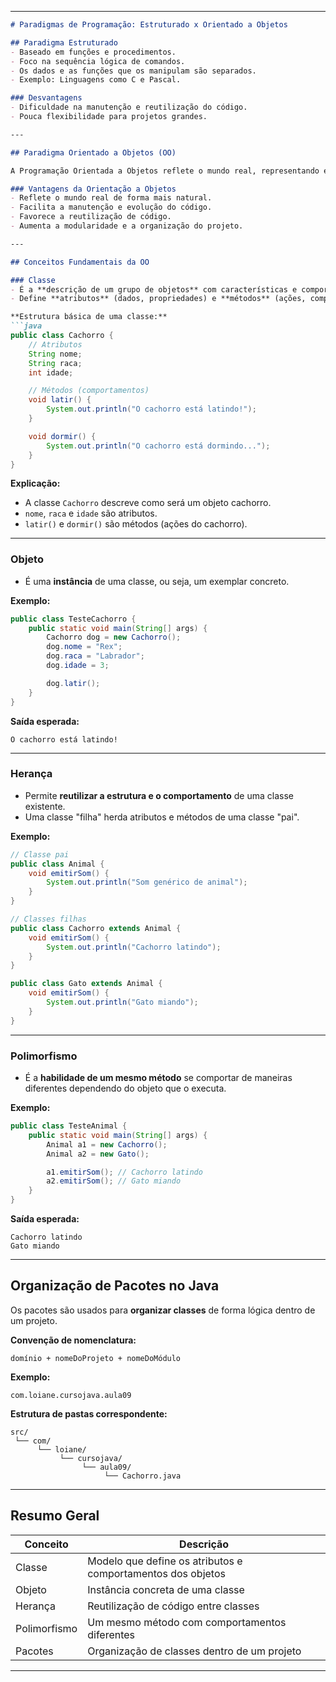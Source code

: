 
---

````markdown
# Paradigmas de Programação: Estruturado x Orientado a Objetos

## Paradigma Estruturado
- Baseado em funções e procedimentos.
- Foco na sequência lógica de comandos.
- Os dados e as funções que os manipulam são separados.
- Exemplo: Linguagens como C e Pascal.

### Desvantagens
- Dificuldade na manutenção e reutilização do código.
- Pouca flexibilidade para projetos grandes.

---

## Paradigma Orientado a Objetos (OO)

A Programação Orientada a Objetos reflete o mundo real, representando entidades (pessoas, animais, produtos etc.) como objetos.

### Vantagens da Orientação a Objetos
- Reflete o mundo real de forma mais natural.
- Facilita a manutenção e evolução do código.
- Favorece a reutilização de código.
- Aumenta a modularidade e a organização do projeto.

---

## Conceitos Fundamentais da OO

### Classe
- É a **descrição de um grupo de objetos** com características e comportamentos semelhantes.
- Define **atributos** (dados, propriedades) e **métodos** (ações, comportamentos).

**Estrutura básica de uma classe:**
```java
public class Cachorro {
    // Atributos
    String nome;
    String raca;
    int idade;

    // Métodos (comportamentos)
    void latir() {
        System.out.println("O cachorro está latindo!");
    }

    void dormir() {
        System.out.println("O cachorro está dormindo...");
    }
}
````

**Explicação:**

* A classe `Cachorro` descreve como será um objeto cachorro.
* `nome`, `raca` e `idade` são atributos.
* `latir()` e `dormir()` são métodos (ações do cachorro).

---

### Objeto

* É uma **instância** de uma classe, ou seja, um exemplar concreto.

**Exemplo:**

```java
public class TesteCachorro {
    public static void main(String[] args) {
        Cachorro dog = new Cachorro();
        dog.nome = "Rex";
        dog.raca = "Labrador";
        dog.idade = 3;

        dog.latir();
    }
}
```

**Saída esperada:**

```
O cachorro está latindo!
```

---

### Herança

* Permite **reutilizar a estrutura e o comportamento** de uma classe existente.
* Uma classe "filha" herda atributos e métodos de uma classe "pai".

**Exemplo:**

```java
// Classe pai
public class Animal {
    void emitirSom() {
        System.out.println("Som genérico de animal");
    }
}

// Classes filhas
public class Cachorro extends Animal {
    void emitirSom() {
        System.out.println("Cachorro latindo");
    }
}

public class Gato extends Animal {
    void emitirSom() {
        System.out.println("Gato miando");
    }
}
```

---

### Polimorfismo

* É a **habilidade de um mesmo método** se comportar de maneiras diferentes dependendo do objeto que o executa.

**Exemplo:**

```java
public class TesteAnimal {
    public static void main(String[] args) {
        Animal a1 = new Cachorro();
        Animal a2 = new Gato();

        a1.emitirSom(); // Cachorro latindo
        a2.emitirSom(); // Gato miando
    }
}
```

**Saída esperada:**

```
Cachorro latindo
Gato miando
```

---

## Organização de Pacotes no Java

Os pacotes são usados para **organizar classes** de forma lógica dentro de um projeto.

**Convenção de nomenclatura:**

```
domínio + nomeDoProjeto + nomeDoMódulo
```

**Exemplo:**

```
com.loiane.cursojava.aula09
```

**Estrutura de pastas correspondente:**

```
src/
 └── com/
      └── loiane/
           └── cursojava/
                └── aula09/
                     └── Cachorro.java
```

---

## Resumo Geral

| Conceito     | Descrição                                                   |
| ------------ | ----------------------------------------------------------- |
| Classe       | Modelo que define os atributos e comportamentos dos objetos |
| Objeto       | Instância concreta de uma classe                            |
| Herança      | Reutilização de código entre classes                        |
| Polimorfismo | Um mesmo método com comportamentos diferentes               |
| Pacotes      | Organização de classes dentro de um projeto                 |

---

```
